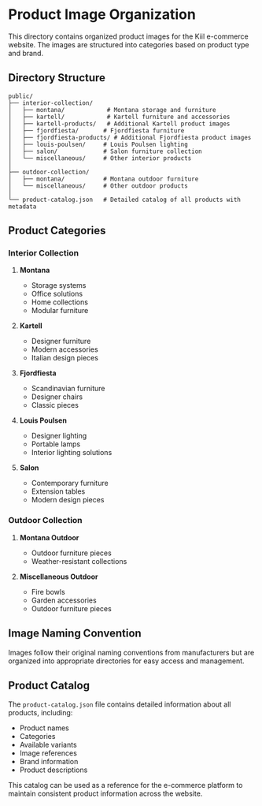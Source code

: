 # Product Image Organization

This directory contains organized product images for the Kiil e-commerce website. The images are structured into categories based on product type and brand.

## Directory Structure

```
public/
├── interior-collection/
│   ├── montana/            # Montana storage and furniture
│   ├── kartell/            # Kartell furniture and accessories
│   ├── kartell-products/   # Additional Kartell product images
│   ├── fjordfiesta/       # Fjordfiesta furniture
│   ├── fjordfiesta-products/ # Additional Fjordfiesta product images
│   ├── louis-poulsen/     # Louis Poulsen lighting
│   ├── salon/             # Salon furniture collection
│   └── miscellaneous/     # Other interior products
│
├── outdoor-collection/
│   ├── montana/           # Montana outdoor furniture
│   └── miscellaneous/     # Other outdoor products
│
└── product-catalog.json   # Detailed catalog of all products with metadata
```

## Product Categories

### Interior Collection

1. **Montana**
   - Storage systems
   - Office solutions
   - Home collections
   - Modular furniture

2. **Kartell**
   - Designer furniture
   - Modern accessories
   - Italian design pieces

3. **Fjordfiesta**
   - Scandinavian furniture
   - Designer chairs
   - Classic pieces

4. **Louis Poulsen**
   - Designer lighting
   - Portable lamps
   - Interior lighting solutions

5. **Salon**
   - Contemporary furniture
   - Extension tables
   - Modern design pieces

### Outdoor Collection

1. **Montana Outdoor**
   - Outdoor furniture pieces
   - Weather-resistant collections

2. **Miscellaneous Outdoor**
   - Fire bowls
   - Garden accessories
   - Outdoor furniture pieces

## Image Naming Convention

Images follow their original naming conventions from manufacturers but are organized into appropriate directories for easy access and management.

## Product Catalog

The `product-catalog.json` file contains detailed information about all products, including:
- Product names
- Categories
- Available variants
- Image references
- Brand information
- Product descriptions

This catalog can be used as a reference for the e-commerce platform to maintain consistent product information across the website.
